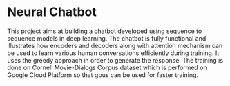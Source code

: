 # Neural Chatbot
This project aims at building a chatbot developed using sequence to sequence models in deep learning. The chatbot is fully functional and illustrates how encoders and decoders along with attention mechanism can be used to learn various human conversations efficiently during training. It uses the greedy approach in order to generate the response. The training is done on Cornell Movie-Dialogs Corpus dataset which is performed on Google Cloud Platform so that gpus can be used for faster training.


